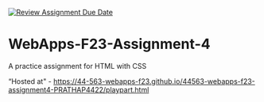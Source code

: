[![Review Assignment Due Date](https://classroom.github.com/assets/deadline-readme-button-24ddc0f5d75046c5622901739e7c5dd533143b0c8e959d652212380cedb1ea36.svg)](https://classroom.github.com/a/4tKarLeg)
# WebApps-F23-Assignment-4
A practice assignment for HTML with CSS


“Hosted at" - https://44-563-webapps-f23.github.io/44563-webapps-f23-assignment4-PRATHAP4422/playpart.html
